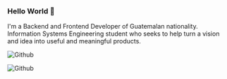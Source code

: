 ### Hello World 👋

I'm a Backend and Frontend Developer of Guatemalan nationality. Information Systems Engineering student who seeks to help turn a vision and idea into useful and meaningful products.

![Github](https://github-readme-stats.vercel.app/api?username=axrcode&show_icons=true&theme=tokyonight)

![Github](https://github-readme-stats.vercel.app/api/top-langs/?username=axrcode&layout=compact&show_icons=true&theme=tokyonight)